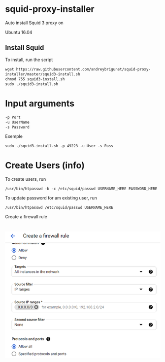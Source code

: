 # squid-proxy-installer

Auto install Squid 3 proxy on

Ubuntu 16.04

## Install Squid

To install, run the script

```
wget https://raw.githubusercontent.com/andreybrigunet/squid-proxy-installer/master/squid3-install.sh
chmod 755 squid3-install.sh
sudo ./squid3-install.sh
```

# Input arguments 
    -p Port
    -u UserName 
    -s Password

Exemple  
```
sudo ./squid3-install.sh -p 49223 -u User -s Pass
```


# Create Users (info)

To create users, run
```
/usr/bin/htpasswd -b -c /etc/squid/passwd USERNAME_HERE PASSWORD_HERE
```

To update password for am existing user, run

```
/usr/bin/htpasswd /etc/squid/passwd USERNAME_HERE
```

Create a firewall rule
# ![image](/assets/firewall.png)
